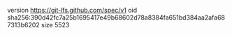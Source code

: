 version https://git-lfs.github.com/spec/v1
oid sha256:390d42fc7a25b1695417e49b68602d78a8384fa651bd384aa2afa687313b6202
size 5523
